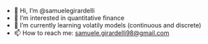 - 👋 Hi, I’m @samuelegirardelli
- 👀 I’m interested in quantitative finance 
- 🌱 I’m currently learning volatily models (continuous and discrete)
- 📫 How to reach me: samuele.girardelli98@gmail.com

<!---
samuelegirardelli/samuelegirardelli is a ✨ special ✨ repository because its `README.md` (this file) appears on your GitHub profile.
You can click the Preview link to take a look at your changes.
--->
